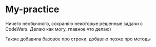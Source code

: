 # My-practice
Ничего необычного, сохраняю некоторые решенные задачи с CodeWars. Делаю как могу, главное что делаю)

Также добавила базовое про строки, добавлю позже про методы
